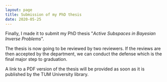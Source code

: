 ```yaml
---
layout: page
title: Submission of my PhD thesis
date: 2020-05-25
---
```


Finally, I made it to submit my PhD thesis "_Active Subspaces in Bayesian Inverse Problems_".

The thesis is now going to be reviewed by two reviewers.
If the reviews are then accepted by the department, we can conduct the defense which is the final major step to graduation.

A link to a PDF version of the thesis will be provided as soon as it is published by the TUM University library.

